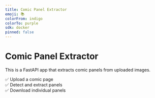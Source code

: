 ```yaml
---
title: Comic Panel Extractor
emoji: 📚
colorFrom: indigo
colorTo: purple
sdk: docker
pinned: false
---
```


# Comic Panel Extractor

This is a FastAPI app that extracts comic panels from uploaded images.

✅ Upload a comic page  
✅ Detect and extract panels  
✅ Download individual panels
